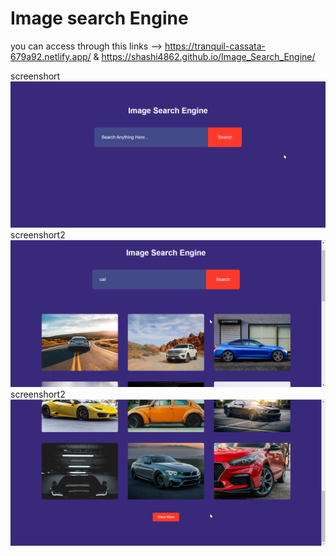# Image search Engine
you can access through this links --> https://tranquil-cassata-679a92.netlify.app/ & https://shashi4862.github.io/Image_Search_Engine/


screenshort
![Alt text](/2.png "optional title")
screenshort2
![Alt text](/1.png "optional title")
screenshort2
![Alt text](/3.png "optional title")
